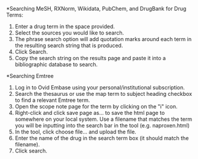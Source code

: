 *Searching MeSH, RXNorm, Wikidata, PubChem, and DrugBank for Drug Terms:

1. Enter a drug term in the space provided.
2. Select the sources you would like to search.
3. The phrase search option will add quotation marks around each term in the resulting search string that is produced.
4. Click Search.
5. Copy the search string on the results page and paste it into a bibliographic database to search.

*Searching Emtree

1. Log in to Ovid Embase using your personal/institutional subscription.
2. Search the thesaurus or use the map term to subject heading checkbox to find a relevant Emtree term.
3. Open the scope note page for the term by clicking on the "i" icon.
4. Right-click and click save page as... to save the html page to somewhere on your local system. Use a filename that matches the term you will be inputting into the search bar in the tool (e.g. naproxen.html)
5. In the tool, click choose file... and upload the file.
6. Enter the name of the drug in the search term box (it should match the filename).
7. Click search.
